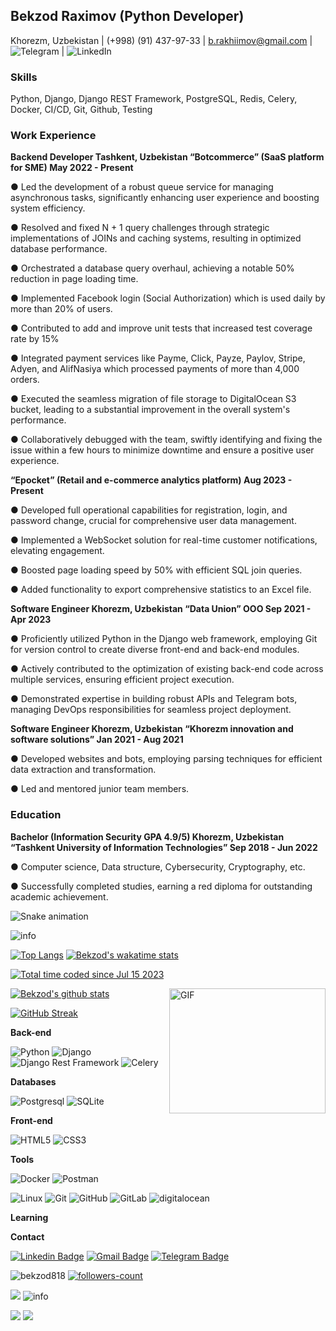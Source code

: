## Bekzod Raximov (Python Developer)
Khorezm, Uzbekistan | (+998) (91) 437-97-33 | b.rakhiimov@gmail.com | ![Telegram](https://t.me/BekzodRakhimov) | ![LinkedIn](https://www.linkedin.com/in/bekzod-raximov-505b441a9/)

### Skills

Python, Django, Django REST Framework, PostgreSQL, Redis, Celery, Docker, CI/CD, Git, Github, Testing

### Work Experience

**Backend Developer Tashkent, Uzbekistan “Botcommerce” (SaaS platform for SME) May 2022 - Present**

● Led the development of a robust queue service for managing asynchronous tasks, significantly enhancing user
experience and boosting system efficiency.

● Resolved and fixed N + 1 query challenges through strategic implementations of JOINs and caching systems,
resulting in optimized database performance.

● Orchestrated a database query overhaul, achieving a notable 50% reduction in page loading time.

● Implemented Facebook login (Social Authorization) which is used daily by more than 20% of users.

● Contributed to add and improve unit tests that increased test coverage rate by 15%

● Integrated payment services like Payme, Click, Payze, Paylov, Stripe, Adyen, and AlifNasiya which processed payments of
more than 4,000 orders.

● Executed the seamless migration of file storage to DigitalOcean S3 bucket, leading to a substantial improvement in
the overall system's performance.

● Collaboratively debugged with the team, swiftly identifying and fixing the issue within a few hours to minimize
downtime and ensure a positive user experience.

**“Epocket” (Retail and e-commerce analytics platform) Aug 2023 - Present**

● Developed full operational capabilities for registration, login, and password change, crucial for comprehensive user
data management.

● Implemented a WebSocket solution for real-time customer notifications, elevating engagement.

● Boosted page loading speed by 50% with efficient SQL join queries.

● Added functionality to export comprehensive statistics to an Excel file.

**Software Engineer Khorezm, Uzbekistan “Data Union” OOO Sep 2021 - Apr 2023**

● Proficiently utilized Python in the Django web framework, employing Git for version control to create diverse
front-end and back-end modules.

● Actively contributed to the optimization of existing back-end code across multiple services, ensuring efficient project
execution.

● Demonstrated expertise in building robust APIs and Telegram bots, managing DevOps responsibilities for seamless
project deployment.

**Software Engineer Khorezm, Uzbekistan “Khorezm innovation and software solutions” Jan 2021 - Aug 2021**

● Developed websites and bots, employing parsing techniques for efficient data extraction and transformation.

● Led and mentored junior team members.

### Education

**Bachelor (Information Security GPA 4.9/5) Khorezm, Uzbekistan “Tashkent University of Information Technologies” Sep 2018 - Jun 2022**

● Computer science, Data structure, Cybersecurity, Cryptography, etc.

● Successfully completed studies, earning a red diploma for outstanding academic achievement.

![Snake animation](https://github.com/mirsaid-mirzohidov/mirsaid-mirzohidov/blob/output/github-contribution-grid-snake.svg)

<img src="https://github-profile-summary-cards.vercel.app/api/cards/profile-details?username=bekzod818&theme=github_dark" alt="info">

[![Top Langs](https://github-readme-stats.vercel.app/api/top-langs/?username=bekzod818&theme=github_dark&show_icons=true)](https://github.com/bekzod818/) [![Bekzod's wakatime stats](https://github-readme-stats.vercel.app/api/wakatime?username=bekzod818&theme=github_dark&layout=compact)](https://wakatime.com/@c456c315-79a0-4119-8f29-54399483d36a)

<a href="https://wakatime.com/@c456c315-79a0-4119-8f29-54399483d36a"><img src="https://wakatime.com/badge/user/c456c315-79a0-4119-8f29-54399483d36a.svg" alt="Total time coded since Jul 15 2023" /></a>


<img align="right" alt="GIF" src="https://user-images.githubusercontent.com/5355808/139111924-210cc6fa-9fb1-4dac-929d-6324a5836a92.gif" width="250" height="200" />

[![Bekzod's github stats](https://github-readme-stats.vercel.app/api?username=bekzod818&theme=github_dark&show_icons=true)](https://github.com/bekzod818/)
<!-- Readme Docs: https://github.com/anuraghazra/github-readme-stats -->

[![GitHub Streak](https://github-readme-streak-stats.herokuapp.com?user=bekzod818&theme=tokyonight_duo&hide_border=true)](https://github.com/bekzod818/)
<!-- https://github.com/denvercoder1/github-readme-streak-stats -->



**Back-end**

![Python](https://img.shields.io/badge/-Python-black?style=flat-square&logo=Python)
![Django](https://img.shields.io/badge/-Django-0aad48?style=flat-square&logo=Django)
![Django Rest Framework](https://img.shields.io/badge/DRF-red?style=flat-square&logo=Django)
![Celery](https://img.shields.io/badge/-Celery-%2300C7B7?style=flat-square&logo=Celery)

**Databases**

![Postgresql](https://img.shields.io/badge/-Postgresql-%232c3e50?style=flat-square&logo=Postgresql)
![SQLite](https://img.shields.io/badge/-Sqlite-%232c3e50?style=flat-square&logo=Sqlite)

**Front-end**

![HTML5](https://img.shields.io/badge/-HTML5-%23E44D27?style=flat-square&logo=html5&logoColor=ffffff)
![CSS3](https://img.shields.io/badge/-CSS3-%231572B6?style=flat-square&logo=css3)

**Tools**

![Docker](https://img.shields.io/badge/-Docker-46a2f1?style=flat-square&logo=docker&logoColor=white)
![Postman](https://img.shields.io/badge/Postman-FCA121?style=flat-square&logo=postman)

![Linux](https://img.shields.io/badge/Linux-black?style=flat-square&logo=linux)
![Git](https://img.shields.io/badge/-Git-black?style=flat-square&logo=git)
![GitHub](https://img.shields.io/badge/-GitHub-181717?style=flat-square&logo=github)
![GitLab](https://img.shields.io/badge/-GitLab-FCA121?style=flat-square&logo=gitlab)
<img src="https://img.shields.io/badge/Digital_Ocean-0080FF?style=for-the-badge&logo=DigitalOcean&logoColor=white" alt="digitalocean" />

**Learning**

**Contact**

[![Linkedin Badge](https://img.shields.io/badge/-Linkedin-blue?style=flat-square&logo=Linkedin&logoColor=white&link=hhttps:/www.linkedin.com/in/bekzod818/)](https://www.linkedin.com/in/bekzod818/)
[![Gmail Badge](https://img.shields.io/badge/-Gmail-c14438?style=flat-square&logo=Gmail&logoColor=white&link=mailto:bekzod030900@gmail.com)](mailto:bekzod030900@gmail.com)
[![Telegram Badge](https://img.shields.io/badge/-Telegram-blue?style=flat-square&logo=Telegram&logoColor=white&link=https://t.me/BekzodRakhimov)](https://t.me/BekzodRakhimov)

<p> 
<img src="https://komarev.com/ghpvc/?username=bekzod818&color=brightgreen" alt="bekzod818"/>
<a href="https://github.com/bekzod818?tab=followers">
    <img src="https://img.shields.io/github/followers/bekzod818?label=Followers&style=social" alt="followers-count">
</a>

</p>
<img src="https://activity-graph.herokuapp.com/graph?username=bekzod818&theme=xcode" />
<!-- <img src="https://raw.githubusercontent.com/muhiqsimui/muhiqsimui/output/github-contribution-grid-snake.svg"we> -->

<img src="https://github-profile-trophy.vercel.app/?username=bekzod818&margin-w=5&theme=radical" alt="info" />

<p>
  <img src="https://img.icons8.com/ios/96/26e07f/django.png"/>
<img src="https://img.icons8.com/color/96/000000/postgreesql.png"/>
</p>
